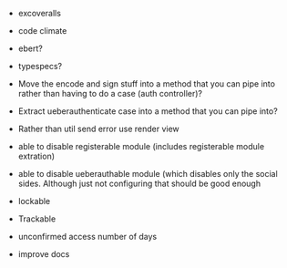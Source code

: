 - excoveralls
- code climate
- ebert?
- typespecs?

- Move the encode and sign stuff into a method that you can pipe into
  rather than having to do a case (auth controller)?
- Extract ueberauthenticate case into a method that you can pipe into?

- Rather than util send error use render view

- able to disable registerable module (includes registerable module
  extration)
- able to disable ueberauthable module (which disables only the social
  sides. Although just not configuring that should be good enough
- lockable
- Trackable
- unconfirmed access number of days

- improve docs
